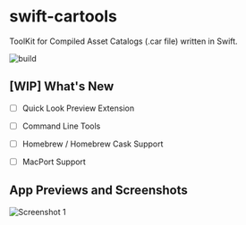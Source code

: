 # swift-cartools
ToolKit  for Compiled Asset Catalogs (.car file) written in Swift.

![build](https://github.com/0xxd0/swift-cartools/workflows/build/badge.svg?branch=master)


## [WIP] What's New

- [ ] Quick Look Preview Extension
- [ ] Command Line Tools
- [ ] Homebrew / Homebrew Cask Support
- [ ] MacPort Support


## App Previews and Screenshots

![Screenshot 1](https://raw.githubusercontent.com/0xxd0/swift-cartools/master/static/media/Screenshot_1.png)
